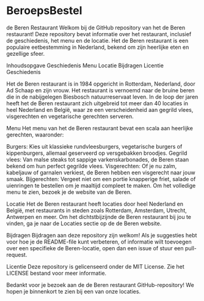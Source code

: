 # BeroepsBestel

de Beren Restaurant
Welkom bij de GitHub repository van het de Beren restaurant! Deze repository bevat informatie over het restaurant, inclusief de geschiedenis, het menu en de locatie. Het de Beren restaurant is een populaire eetbestemming in Nederland, bekend om zijn heerlijke eten en gezellige sfeer.

Inhoudsopgave
Geschiedenis
Menu
Locatie
Bijdragen
Licentie
Geschiedenis

Het de Beren restaurant is in 1984 opgericht in Rotterdam, Nederland, door Ad Schaap en zijn vrouw. Het restaurant is vernoemd naar de bruine beren die in de nabijgelegen Biesbosch natuurreservaat leven. In de loop der jaren heeft het de Beren restaurant zich uitgebreid tot meer dan 40 locaties in heel Nederland en België, waar ze een verscheidenheid aan gegrild vlees, visgerechten en vegetarische gerechten serveren.

Menu
Het menu van het de Beren restaurant bevat een scala aan heerlijke gerechten, waaronder:

Burgers: Kies uit klassieke rundvleesburgers, vegetarische burgers of kippenburgers, allemaal geserveerd op versgebakken broodjes.
Gegrild vlees: Van malse steaks tot sappige varkenskarbonades, de Beren staan bekend om hun perfect gegrilde vlees.
Visgerechten: Of je nu zalm, kabeljauw of garnalen verkiest, de Beren hebben een visgerecht naar jouw smaak.
Bijgerechten: Vergeet niet om een portie knapperige friet, salade of uienringen te bestellen om je maaltijd compleet te maken.
Om het volledige menu te zien, bezoek je de website van de Beren.

Locatie
Het de Beren restaurant heeft locaties door heel Nederland en België, met restaurants in steden zoals Rotterdam, Amsterdam, Utrecht, Antwerpen en meer. Om het dichtstbijzijnde de Beren restaurant bij jou te vinden, ga je naar de Locaties sectie op de de Beren website.

Bijdragen
Bijdragen aan deze repository zijn welkom! Als je suggesties hebt voor hoe je de README-file kunt verbeteren, of informatie wilt toevoegen over een specifieke de Beren-locatie, open dan een issue of stuur een pull-request.

Licentie
Deze repository is gelicenseerd onder de MIT License. Zie het LICENSE bestand voor meer informatie.

Bedankt voor je bezoek aan de de Beren restaurant GitHub-repository! We hopen je binnenkort te zien bij een van onze locaties.